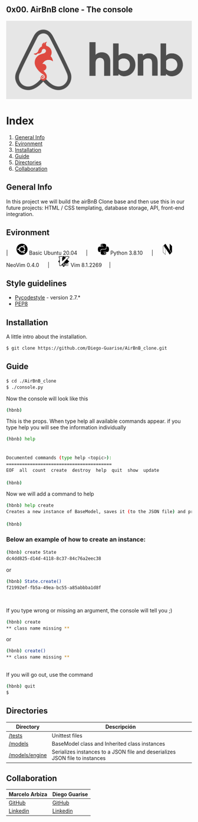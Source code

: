 ##  0x00. AirBnB clone - The console
<img src="https://github.com/Diego-Guarise/Icons-and-logos/blob/master/airbnb.png">

###

# Index
1. [General Info](#general-info)
2. [Evironment](#evironment)
3. [Installation](#installation)
4. [Guide](#guide)
5. [Directories](#directories)
6. [Collaboration](#collaboration)


## General Info


In this project we will build the airBnB Clone base and then use this in our future projects: HTML / CSS templating, database storage, API, front-end integration.

## Evironment

|&nbsp;&nbsp;&nbsp;&nbsp;&nbsp; <img height="30px" src="https://raw.githubusercontent.com/Diego-Guarise/Icons-and-logos/master/ubuntu.svg"> Basic Ubuntu 20.04  &nbsp;&nbsp;&nbsp;&nbsp;&nbsp;| &nbsp;&nbsp;&nbsp;&nbsp;&nbsp; <img height="30px" src="https://raw.githubusercontent.com/Diego-Guarise/Icons-and-logos/master/python.svg"> Python 3.8.10 &nbsp;&nbsp;&nbsp;&nbsp;&nbsp;|&nbsp;&nbsp;&nbsp;&nbsp;&nbsp;  <img height="30px" src="https://raw.githubusercontent.com/Diego-Guarise/Icons-and-logos/master/neovim.svg"> NeoVim 0.4.0 &nbsp;&nbsp;&nbsp;&nbsp;&nbsp;|&nbsp;&nbsp;&nbsp;&nbsp;&nbsp; <img height="30px" src="https://raw.githubusercontent.com/Diego-Guarise/Icons-and-logos/master/vim.svg"> Vim 8.1.2269&nbsp;&nbsp;&nbsp;&nbsp;&nbsp;|
## Style guidelines
 * [Pycodestyle](https://www.python.org/dev/peps/pep-0008/) - version 2.7.*
 * [PEP8](https://pep8.org/)
## Installation

A little intro about the installation. 
```bash
$ git clone https://github.com/Diego-Guarise/AirBnB_clone.git
```
## Guide
 ```bash
$ cd ./AirBnB_clone
$ ./console.py
  ```
Now the console will look like this
 ```bash
(hbnb) 
```
 This is the props.
 When type help all available commands appear. if you type help <command> you will see the information individually
 ```bash
 (hbnb) help


Documented commands (type help <topic>):
========================================
EOF  all  count  create  destroy  help  quit  show  update

(hbnb) 
 ```
 Now we will add a command to help
 ```bash
 (hbnb) help create
Creates a new instance of BaseModel, saves it (to the JSON file) and prints the id

(hbnb) 

```
### Below an example of how to create an instance:
```bash
(hbnb) create State
dc4dd825-d14d-4118-8c37-84c76a2eec38
```
or
```bash
(hbnb) State.create()
f21992ef-fb5a-49ea-bc55-a85abbba1d8f
```

 <br>

 If you type wrong or missing an argument, the console will tell you ;)
<br>

 ```bash
 (hbnb) create
** class name missing **
 ```
 or
  ```bash
(hbnb) create()
** class name missing **
   ```
 <br>
 If you will go out, use the command 

````bash
(hbnb) quit
$
````

## Directories

| Directory | Descripción |
| --- | --- |
| [/tests](https://github.com/Diego-Guarise/AirBnB_clone/tree/main/tests) | Unittest files |
| [/models](https://github.com/Diego-Guarise/AirBnB_clone/tree/main/models) | BaseModel class and Inherited class instances |
| [/models/engine](https://github.com/Diego-Guarise/AirBnB_clone/tree/main/models/engine) | Serializes instances to a JSON file and deserializes JSON file to instances |


## Collaboration
| Marcelo Arbiza  | Diego Guarise |
|--|--|
| [GitHub](https://github.com/Marceloarbiza) |[GitHub](https://github.com/Diego-Guarise)|
|[Linkedin](https://www.linkedin.com/in/marcelo-arbiza-7b9b9b15a/)|[Linkedin](https://www.linkedin.com/in/diego-guarise/)|
